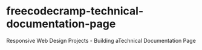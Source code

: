 # freecodecramp-technical-documentation-page
Responsive Web Design Projects - Building aTechnical Documentation Page
